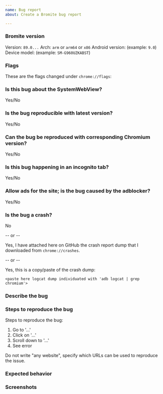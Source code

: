 ```yaml
---
name: Bug report
about: Create a Bromite bug report

---
```


<!-- Welcome! Thanks for taking time to submit a bug report.
Have you read the README? https://github.com/bromite/bromite/blob/master/README.md
Have you searched the issue tracker? https://github.com/bromite/bromite/issues
Are you sure this is not a Chromium bug? You have to test with Chromium before submitting a bug.
Are you using the latest version of Bromite?

If instead of a bug report you want to ask a question then please use the GitHub Discussions: https://github.com/bromite/bromite/discussions
-->

### Bromite version

Version: `89.0...` <!-- specify here a single Bromite version -->
Arch: `arm` or `arm64` or `x86` <!-- 'or' means you must specify only 1 architecture -->
Android version: (example: `9.0`) <!-- specify a single Android version -->
Device model: (example: `SM-G960UZKABST`) <!-- specify a single device model -->

### Flags

These are the flags changed under `chrome://flags`:

<!-- Report all the blue-highlighted flags here, those are the flags with non-default configuration -->

### Is this bug about the SystemWebView?

<!-- No support for SystemWebView installations is provided. -->

Yes/No

### Is the bug reproducible with latest version?

<!-- Do not report bugs which are not reproducible with latest version. -->

Yes/No

### Can the bug be reproduced with corresponding Chromium version?

<!--
Please pick the same version of Chromium as Bromite from here: https://github.com/bromite/chromium/releases
If the bug is reproducible then it might be a configuration issue or an upstream bug. Upstream bugs can be reported on the [Chromium issue tracker](https://bugs.chromium.org/p/chromium/issues/list) and do not forget to read [Chromium project bug reporting guidelines](https://www.chromium.org/for-testers/bug-reporting-guidelines) first.

If the bug is related to functionality that does not exist in Chromium then answer "No".
-->

Yes/No

### Is this bug happening in an incognito tab?
Yes/No

### Allow ads for the site; is the bug caused by the adblocker?
Yes/No

### Is the bug a crash?

No

-- or --

Yes, I have attached here on GitHub the crash report dump that I downloaded from `chrome://crashes`.

-- or --

Yes, this is a copy/paste of the crash dump:
```
<paste here logcat dump individuated with 'adb logcat | grep chromium'>
```

### Describe the bug

<!-- Write here a clear and concise description of the bug. -->

### Steps to reproduce the bug

Steps to reproduce the bug:
1. Go to '...'
2. Click on '...'
3. Scroll down to '...'
4. See error

Do not write "any website", specify which URLs can be used to reproduce the issue.

### Expected behavior

<!-- A clear and concise description of what you expected to happen. -->

### Screenshots

<!-- If applicable, add screenshots to help explain your problem. Otherwise remove this section. -->
